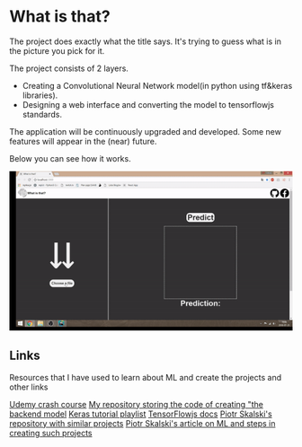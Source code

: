 
<h1>What is that?</h1>

<p>The project does exactly what the title says. It's trying to guess what is in the picture you pick for it.</p>

<p>The project consists of 2 layers.</p>

<ul>
	<li>Creating a Convolutional Neural Network model(in python using tf&keras libraries).</li>
	<li>Designing a web interface and converting the model to tensorflowjs standards.</li>
</ul>

<p>The application will be continuously upgraded and developed. Some new features will appear in the (near) future.</p>
<p>Below you can see how it works.</p>


<p align="center"> 
<img src="video/objects.gif">
</p>

<h2>Links</h2>
<p>Resources that I have used to learn about ML and create the projects and other links</p>


<a href="https://www.udemy.com/machinelearning/">Udemy crash course</a>
<a href="https://github.com/lukasy09/IchLerneCNN.py">My repository storing the code of creating "the backend model</a>
<a href="https://www.youtube.com/watch?v=RznKVRTFkBY&list=PLZbbT5o_s2xrwRnXk_yCPtnqqo4_u2YGL">Keras tutorial playlist</a>
<a href="https://js.tensorflow.org/tutorials/">TensorFlowjs docs</a>
<a href="https://github.com/SkalskiP/ILearnMachineLearning.js">Piotr Skalski's repository with similar projects</a>
<a href="https://medium.com/@piotr.skalski92/my-first-tensorflow-js-project-b481bdad17fb">Piotr Skalski's article on ML and steps in creating such projects</a>